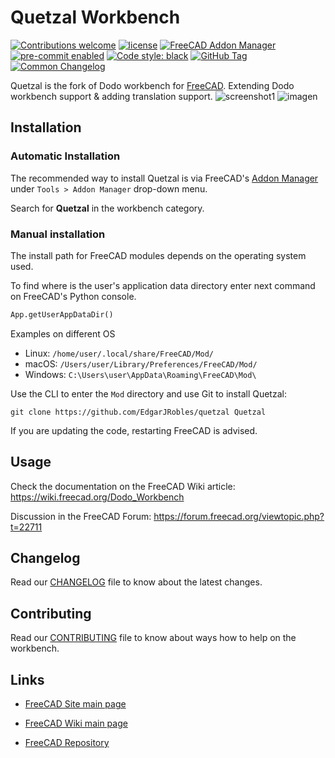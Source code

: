 # Quetzal Workbench

[![Contributions welcome][ContribsW_badge]][CONTRIBUTING]
[![license][license_badge]][LICENSE]
[![FreeCAD Addon Manager][AddonMgr_badge]][AddonMgr]
[![pre-commit enabled][pre-commit_badge]][pre-commit]
[![Code style: black][black_badge]][black]
[![GitHub Tag][tag_bagde]][tag]
[![Common Changelog][cc_badge]][CHANGELOG]

Quetzal is the fork of Dodo workbench for [FreeCAD](https://freecad.org).
Extending Dodo workbench support & adding translation support.
![screenshot1](https://github.com/user-attachments/assets/70e96920-34db-40d9-a8d6-102e690a13ee "Metal frame created with Quetzal")
![imagen](https://github.com/user-attachments/assets/78974156-9582-4676-acd1-b3689fcd74be)


## Installation

### Automatic Installation

The recommended way to install Quetzal is via FreeCAD's
[Addon Manager](https://wiki.freecad.org/Std_AddonMgr) under
`Tools > Addon Manager` drop-down menu.

Search for **Quetzal** in the workbench category.

### Manual installation

The install path for FreeCAD modules depends on the operating system used.

To find where is the user's application data directory enter next command on
FreeCAD's Python console.

```python
App.getUserAppDataDir()
```

Examples on different OS

- Linux: `/home/user/.local/share/FreeCAD/Mod/`
- macOS: `/Users/user/Library/Preferences/FreeCAD/Mod/`
- Windows: `C:\Users\user\AppData\Roaming\FreeCAD\Mod\`

Use the CLI to enter the `Mod` directory and use Git to install Quetzal:

```shell
git clone https://github.com/EdgarJRobles/quetzal Quetzal
```

If you are updating the code, restarting FreeCAD is advised.

## Usage

Check the documentation on the FreeCAD Wiki article:
<https://wiki.freecad.org/Dodo_Workbench>

Discussion in the FreeCAD Forum:
<https://forum.freecad.org/viewtopic.php?t=22711>

## Changelog

Read our [CHANGELOG] file to know about the latest changes.

## Contributing

Read our [CONTRIBUTING] file to know about ways how to help on the workbench.

## Links

- [FreeCAD Site main page](https://www.freecad.org/)

- [FreeCAD Wiki main page](https://www.freecad.org/wiki)

- [FreeCAD Repository](https://github.com/FreeCAD/FreeCAD)

[CONTRIBUTING]: ./CONTRIBUTING.md
[ContribsW_badge]: <https://img.shields.io/badge/contributions-welcome-brightgreen.svg?style=flat>
[LICENSE]: ./LICENSE
[license_badge]: <https://img.shields.io/github/license/EdgarJRobles/quetzal>
[AddonMgr]: <https://github.com/FreeCAD/FreeCAD-addons>
[AddonMgr_badge]: <https://img.shields.io/badge/FreeCAD%20addon%20manager-available-brightgreen>
[pre-commit]: <https://github.com/pre-commit/pre-commit>
[pre-commit_badge]: <https://img.shields.io/badge/pre--commit-enabled-brightgreen?logo=pre-commit>
[black]: <https://github.com/psf/black>
[black_badge]: <https://img.shields.io/badge/code%20style-black-000000.svg>
[tag]: <https://github.com/EdgarJRobles/quetzal/releases>
[tag_bagde]: <https://img.shields.io/github/v/tag/EdgarJRobles/quetzal>
[cc_badge]: <https://common-changelog.org/badge.svg>
[CHANGELOG]: ./CHANGELOG.md
